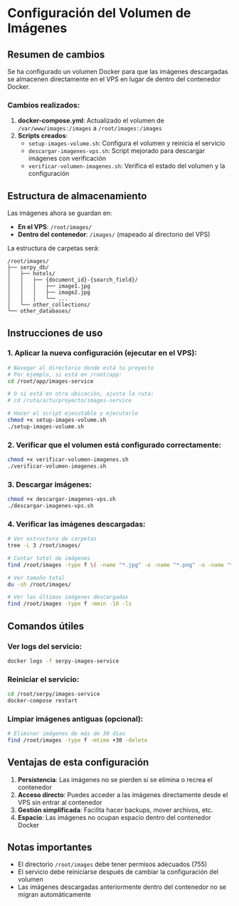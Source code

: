# Configuración del Volumen de Imágenes

## Resumen de cambios

Se ha configurado un volumen Docker para que las imágenes descargadas se almacenen directamente en el VPS en lugar de dentro del contenedor Docker.

### Cambios realizados:

1. **docker-compose.yml**: Actualizado el volumen de `/var/www/images:/images` a `/root/images:/images`
2. **Scripts creados**:
   - `setup-images-volume.sh`: Configura el volumen y reinicia el servicio
   - `descargar-imagenes-vps.sh`: Script mejorado para descargar imágenes con verificación
   - `verificar-volumen-imagenes.sh`: Verifica el estado del volumen y la configuración

## Estructura de almacenamiento

Las imágenes ahora se guardan en:
- **En el VPS**: `/root/images/`
- **Dentro del contenedor**: `/images/` (mapeado al directorio del VPS)

La estructura de carpetas será:
```
/root/images/
├── serpy_db/
│   ├── hotels/
│   │   ├── {document_id}-{search_field}/
│   │   │   ├── image1.jpg
│   │   │   ├── image2.jpg
│   │   │   └── ...
│   └── other_collections/
└── other_databases/
```

## Instrucciones de uso

### 1. Aplicar la nueva configuración (ejecutar en el VPS):

```bash
# Navegar al directorio donde está tu proyecto
# Por ejemplo, si está en /root/app:
cd /root/app/images-service

# O si está en otra ubicación, ajusta la ruta:
# cd /ruta/a/tu/proyecto/images-service

# Hacer el script ejecutable y ejecutarlo
chmod +x setup-images-volume.sh
./setup-images-volume.sh
```

### 2. Verificar que el volumen está configurado correctamente:

```bash
chmod +x verificar-volumen-imagenes.sh
./verificar-volumen-imagenes.sh
```

### 3. Descargar imágenes:

```bash
chmod +x descargar-imagenes-vps.sh
./descargar-imagenes-vps.sh
```

### 4. Verificar las imágenes descargadas:

```bash
# Ver estructura de carpetas
tree -L 3 /root/images/

# Contar total de imágenes
find /root/images -type f \( -name "*.jpg" -o -name "*.png" -o -name "*.webp" \) | wc -l

# Ver tamaño total
du -sh /root/images/

# Ver las últimas imágenes descargadas
find /root/images -type f -mmin -10 -ls
```

## Comandos útiles

### Ver logs del servicio:
```bash
docker logs -f serpy-images-service
```

### Reiniciar el servicio:
```bash
cd /root/serpy/images-service
docker-compose restart
```

### Limpiar imágenes antiguas (opcional):
```bash
# Eliminar imágenes de más de 30 días
find /root/images -type f -mtime +30 -delete
```

## Ventajas de esta configuración

1. **Persistencia**: Las imágenes no se pierden si se elimina o recrea el contenedor
2. **Acceso directo**: Puedes acceder a las imágenes directamente desde el VPS sin entrar al contenedor
3. **Gestión simplificada**: Facilita hacer backups, mover archivos, etc.
4. **Espacio**: Las imágenes no ocupan espacio dentro del contenedor Docker

## Notas importantes

- El directorio `/root/images` debe tener permisos adecuados (755)
- El servicio debe reiniciarse después de cambiar la configuración del volumen
- Las imágenes descargadas anteriormente dentro del contenedor no se migran automáticamente
